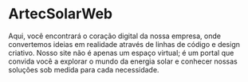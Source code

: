 # ArtecSolarWeb
Aqui, você encontrará o coração digital da nossa empresa, onde convertemos ideias em realidade através de linhas de código e design criativo. Nosso site não é apenas um espaço virtual; é um portal que convida você a explorar o mundo da energia solar e conhecer nossas soluções sob medida para cada necessidade.
